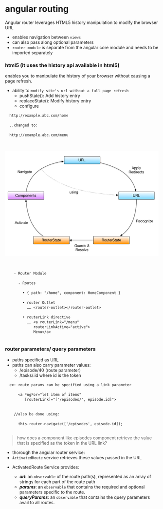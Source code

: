 # angular routing
Angular router leverages HTML5 history manipulation to modify the browser URL

- enables navigation between `views`
- can also pass along optional parameters
- `router module` is separate from the angular core module and needs to be
  imported separately


### html5 (it uses the history api available in html5)
enables you to manipulate the history of your browser without causing a page
refresh.

- ability to `modify site's url without a full page refresh`
  + pushState(): Add history entry
  + replaceState(): Modify history entry
  + configure <base href="/">

```
  http://example.abc.com/home

  ..changed to:

  http://example.abc.com/menu

```

<br/>

![](images/routing.png)

<br/>


```
    - Router Module

      - Routes

        • { path: "/home", component: HomeComponent }

        • router Outlet
          …… <router-outlet></router-outlet>

        • routerLink directive
          …… <a routerLink="/menu"
             routerLinkActive="active">
             Menu</a>


```

### router parameters/ query parameters

- paths specified as URL
- paths can also carry parameter values:
  + /episode/40 (route parameter)
  + /tasks/:id where id is the token


```
  ex: route params can be specified using a link parameter

      <a *ngFor="let item of items" 
         [routerLink]="['/episodes/', episode.id]">


    //also be done using:

      this.router.navigate(['/episodes', episode.id]);     


```

> how does a component like episodes component retrieve the value that is
> specified as the token in the URL link?

- thorough the angular router service:
- `ActivatedRoute` service retrieves these values passed in the URL

+ ActivatedRoute Service provides:

    - ___url___: an `observable` of the route path(s), represented as an array of
           strings for each part of the route path
    - ___params___: an `observable` that contains the required and optional parameters
           specific to the route.
    - ___queryParams___: an `observable` that contains the query parameters avail to
           all routes.




